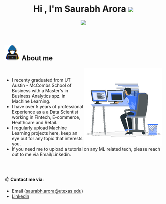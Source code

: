 
<h1 align="center"><b>Hi , I'm Saurabh Arora </b><img src="https://media.giphy.com/media/hvRJCLFzcasrR4ia7z/giphy.gif" width="35"></h1>

<p align="center">
  <a href="https://github.com/DenverCoder1/readme-typing-svg"><img src="https://readme-typing-svg.herokuapp.com?font=Time+New+Roman&color=cyan&size=25&center=true&vCenter=true&width=600&height=100&lines=Data+Science+Professional..&hearts;++;Machine+Learning+Engineer,;Computer+Science,;Business+Analytics,;Active+Learner/+Problem+Solver,;Love+to+learn+new+stuffs..<3"></a>
</p>
 
<br>



	
## <picture><img src = "https://github.com/0xAbdulKhalid/0xAbdulKhalid/raw/main/assets/mdImages/about_me.gif" width = 50px></picture> **About me**

<picture> <img align="right" src="https://github.com/0xAbdulKhalid/0xAbdulKhalid/raw/main/assets/mdImages/Right_Side.gif" width = 250px></picture>

<br>

- I recenty graduated from UT Austin - McCombs School of Business with a Master's in Business Analytics spz. in Machine Learning.
- I have over 5 years of professional Experience as a a Data Scientist working in Fintech, E-commerce, Healthcare and Retail.
- I regularly upload Machine Learning projects here, keep an eye out for any topic that interests you. 
- If you need me to upload a tutorial on any ML related tech, please reach out to me via Email/Linkedin.

<br><br>

📫 **Contact me via**:
- Email (saurabh.arora@utexas.edu)
- [Linkedin](https://www.linkedin.com/in/saurabharora97/)
